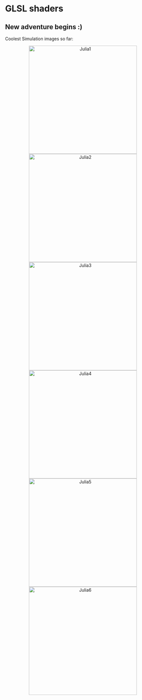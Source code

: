 <h1> GLSL shaders</h1>
<h2>New adventure begins :)</h2>

Coolest Simulation images so far:
<p align="center">
  <img src="https://github.com/LukeGorgadze/GLSL/blob/master/Fractals/Images/Julia1.png" width="350" title="Julia1">
  <img src="https://github.com/LukeGorgadze/GLSL/blob/master/Fractals/Images/Julia2.png" width="350" alt="Julia2">
  <img src="https://github.com/LukeGorgadze/GLSL/blob/master/Fractals/Images/Julia3.png" width="350" title="Julia3">
  <img src="https://github.com/LukeGorgadze/GLSL/blob/master/Fractals/Images/julia4.png" width="350" alt="Julia4">
  <img src="https://github.com/LukeGorgadze/GLSL/blob/master/Fractals/Images/Julia5.png" width="350" alt="Julia5">
  <img src="https://github.com/LukeGorgadze/GLSL/blob/master/Fractals/Images/Julia6.png" width="350" alt="Julia6">
</p>
